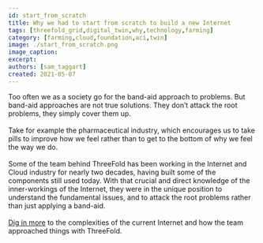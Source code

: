 ```yaml
---
id: start_from_scratch
title: Why we had to start from scratch to build a new Internet
tags: [threefold_grid,digital_twin,why,technology,farming]
category: [farming,cloud,foundation,aci,twin]
image: ./start_from_scratch.png
image_caption: 
excerpt: 
authors: [sam_taggart]
created: 2021-05-07
---
```


Too often we as a society go for the band-aid approach to problems. But band-aid approaches are not true solutions. They don’t attack the root problems, they simply cover them up.
<br/>
<br/>
Take for example the pharmaceutical industry, which encourages us to take pills to improve how we feel rather than to get to the bottom of why we feel the way we do.
<br/>
<br/>
Some of the team behind ThreeFold has been working in the Internet and Cloud industry for nearly two decades, having built some of the components still used today. With that crucial and direct knowledge of the inner-workings of the Internet, they were in the unique position to understand the fundamental issues, and to attack the root problems rather than just applying a band-aid.
<br/>
<br/>
[Dig in more](https://wiki.threefold.io/#/threefold__grid_tech_zeropeople?id=looking-at-nature-for-inspiration) to the complexities of the current Internet and how the team approached things with ThreeFold.

